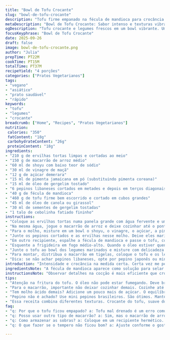 ```yaml
---
title: "Bowl de Tofu Crocante"
slug: "bowl-de-tofu-crocante"
description: "Tofu firme empanado na fécula de mandioca para crocância extrema, combinado com legumes verdes frescos e macarrão de arroz al dente. Molho cítrico com toque picante vem do pimenta jamaicana substituindo o gochugaru, e a maceração do pepino libanês junto com os ervilhas tortas traz crocância e frescor. Um prato vegano, sem glúten e sem lactose, bem equilibrado entre texturas, quente e frio, suave e picante. Ingredientes 100% acessíveis no mercado brasileiro, preparo rápido e direto. Resultado vibrante que aprimorei usando óleo de gergelim torrado para aquele aroma marcante. Usa técnicas visuais e sensoriais para saber o ponto certo da fritura e da cocção dos legumes e macarrão."
metaDescription: "Bowl de Tofu Crocante: Sabor intenso e texturas vibrantes com tofu crocante e legumes frescos. Uma receita vegana rápida e acessível."
ogDescription: "Tofu crocante e legumes frescos em um bowl vibrante. Uma receita vegana que ganha destaque pela combinação de sabores e texturas."
focusKeyphrase: "Bowl de Tofu Crocante"
date: 2025-09-26
draft: false
image: bowl-de-tofu-crocante.png
author: "Julia"
prepTime: PT22M
cookTime: PT15M
totalTime: PT37M
recipeYield: "4 porções"
categories: ["Pratos Vegetarianos"]
tags:
- "vegano"
- "asiático"
- "prato saudável"
- "rápido"
keywords:
- "tofu"
- "legumes"
- "crocante"
breadcrumb: ["Home", "Recipes", "Pratos Vegetarianos"]
nutrition: 
 calories: "350"
 fatContent: "18g"
 carbohydrateContent: "26g"
 proteinContent: "18g"
ingredients:
- "210 g de ervilhas tortas limpas e cortadas ao meio"
- "150 g de macarrão de arroz médio"
- "60 ml de shoyu com baixo teor de sódio"
- "30 ml de vinagre de maçã"
- "12 g de açúcar demerara"
- "15 ml de pimenta jamaicana em pó (substituindo pimenta coreana)"
- "15 ml de óleo de gergelim tostado"
- "6 pepinos libaneses cortados em metades e depois em terços diagonais"
- "40 g de fécula de mandioca"
- "460 g de tofu firme bem escorrido e cortado em cubos grandes"
- "45 ml de óleo de canola ou girassol"
- "30 ml de sementes de gergelim tostadas"
- "1 talo de cebolinha fatiado fininho"
instructions:
- "Coloque as ervilhas tortas numa panela grande com água fervente e uma pitada de sal. Fique de olho para que fiquem macias, mas ainda com aquela firmeza crocante; são uns 2 minutos e meio no máximo. Ao sacar, mergulhe imediatamente em água gelada para interromper o cozimento; assim ficam vibrantes e não perdem cor. Depois escorra bem e reserve."
- "Na mesma água, jogue o macarrão de arroz e deixe cozinhar até o ponto al dente - uns 3 minutos e pouco. É importante não deixar amolecer demais; o macarrão deve estar firme ao morder. Escorra e lave rápido com água fria para tirar o amido e evitar que grude. Reserve."
- "Para o molho, misture em um bowl o shoyu, o vinagre, o açúcar, a pimenta jamaicana e o óleo de gergelim. Com um fouet, bata tudo até o açúcar dissolver por completo e os sabores fundirem; prove para acertar o equilíbrio, às vezes o vinagre pode vir mais ácido, aí ajusto com um pouquinho mais de açúcar."
- "Junte os pepinos cortados e as ervilhas nesse molho. Deixe eles marinar enquanto trabalha o tofu. Vai pegar sabor e um leve toque picante."
- "Em outro recipiente, espalhe a fécula de mandioca e passe o tofu, com delicadeza, para envolver os cubos uniformemente. A fécula é chave para formar essa crostinha crocante que segura o interior macio do tofu durante a fritura. Eu já tentei com amido de milho, mas achar a fécula de mandioca faz diferença na textura final."
- "Esquente a frigideira em fogo médio-alto. Quando o óleo estiver quente e brilhando, mas sem soltar fumaça, disponha os cubos de tofu com cuidado para não grudar uns nos outros. Frite até dourar bem todos os lados, uns 10 a 11 minutos. Na hora de virar observe o som da fritura — aquele estalo característico indica que já está crocante. Se começar a desmanchar é sinal que está quente demais. Depois de frito, deixe sobre papel toalha para absorver o excesso de óleo."
- "Junte o tofu ao bowl dos legumes marinados e misture com delicadeza para que os cubos absorvam o molho, sem quebrar. Isso trouxe mais sabor e umidade ao tofu, deixando-o menos seco."
- "Para montar, distribua o macarrão em tigelas, coloque o tofu e os legumes por cima. Polvilhe as sementes de gergelim torradas para um toque crocante extra e finalize com a cebolinha picada que adiciona frescor e cor. Sirva imediatamente para aproveitar todas as texturas."
- "Dica: se não achar pepinos libaneses, opte por pepino japonês ou mini pepinos brasileiros cortados na mesma forma. Dá menos líquido, mantém a crocância. Se preferir, o vinagre de maçã pode ser substituído pelo de arroz, mas cuidado para não deixar ácido demais. Quanto ao pimentão, já testei trocar por páprica picante, mas perde o sabor característico do prato."
introduction: "Intensidade e crocância na medida certa. Certa vez me peguei frustrado com tofu empapado e uns legumes sem graça, daí experimentei esta combinação – o segredo foi acertar na marinação antes, controlar tempo exato do macarrão e usar fécula de mandioca para crocância prolongada. A mistura de sabores do molho feito em casa é vibrante com o toque ardido sutil do tempero local adaptado, e o contraste entre o frescor do pepino com o quentinho do tofu fazem o prato se destacar na cozinha vegetariana. Fácil de montar, rápido de fazer — sem complicação e pragmatismo na mão, coisa boa pra aquele almoço de fim de semana. Ideal para fãs de comida rápida sem perder personalidade."
ingredientsNote: "A fécula de mandioca aparece como solução para selar o tofu de forma mais resistente que o amido de milho comum encontrado em casas brasileiras. O uso de pepino libanês favorece porque não solta tanta água quanto o pepino comum, mantendo o prato firme. Já no molho, substituí o gochugaru (pimenta de flocos coreana) pela pimenta jamaicana em pó, encontrada em mercados especializados no Brasil, que oferece um calor mais complexo e menos agressivo — adaptação que funciona e agrada paladares diferentes. Quanto às sementes de gergelim, prefira tostar em casa rapidamente em frigideira seca para liberar aromas frescos e evitar ranço do produto embalado. Macarrão de arroz deve ser médio para manter a textura e evitar que desmanche ao misturar."
instructionsNote: "Observar detalhes na cocção é mais eficiente que cronometrar. As ervilhas tortas estão na temperatura perfeita quando mudam de verde opaco para vibrante e o tato confirma firmeza ao apertar. Com o macarrão, o segredo está em tirar do fogo pouco antes do ponto, pois o cozimento continua conforme esfria e lava. Na fritura do tofu, a chave está no som, visual do dourado intenso e firmeza ao toque — se o óleo soltar fumaça é sinal de que está quente demais e tofu pode queimar por fora e ficar cru dentro. A mistura final dos ingredientes precisa ser feita com delicadeza, para não quebrar o tofu empanado. Dê preferência para usar óleo vegetal neutro, pois o sabor intenso do óleo de gergelim na fritura queima rápido."
tips:
- "Atenção na fritura do tofu. O óleo não pode estar fumegando. Deve brilhar, mas não soltar fumaça. O estalo do tofu crocante é o guia. Virar com cuidado. Se o tofu desmanchar, sinal de temperatura alta."
- "Para o macarrão, importante não deixar cozinhar demais. Cozinhe até al dente. Se grudar, lave rapidamente com água fria. Isso evita que ele fique uma massa viscosa. Melhor usar água abundante enquanto cozinha."
- "Tem molho ácido demais? Adicione um pouco mais de açúcar. O equilíbrio é chave. Use açúcar demerara, o sabor é mais rico. Para um toque especial, experimente adicionar um pouco de gengibre ralado."
- "Pepino não é achado? Use mini pepinos brasileiros. São ótimos. Mantêm a crocância. Outra opção é o pepino japonês. Ambos funcionam, mas exigem cortes precisos. Mantenha a estética no prato."
- "Essa receita combina diferentes texturas. Crocante do tofu, suave do macarrão. Servir quentinho é essencial. O contraste com os legumes frios valoriza a refeição. Texturas contraditórias que fazem um prato incrível."
faq:
- "q: Por que o tofu ficou empapado? a: Tofu mal drenado é um erro comum. Sempre escolha tofu firme e drenado. Isso evita que ele sufoque. Importante também usar fécula de mandioca na empanada."
- "q: Posso usar outro tipo de macarrão? a: Sim, mas o macarrão de arroz é ideal por sua textura. Teste também o macarrão de sobá. Mas atenção ao tempo de cozimento. Pode ficar muito mole."
- "q: Como armazenar as sobras? a: Coloque em um recipiente hermético. Pode guardar na geladeira por até dois dias. Para reaquecer, use frigideira, o forno ou até mesmo micro-ondas. Cuidado com a crocância."
- "q: O que fazer se o tempero não ficou bom? a: Ajuste conforme o gosto. Adicione cúrcuma ou mais pimenta se necessário. Não tenha medo de experimentar. Ingredientes mudam de sabor com o tempo, então sempre prove."

---
```

